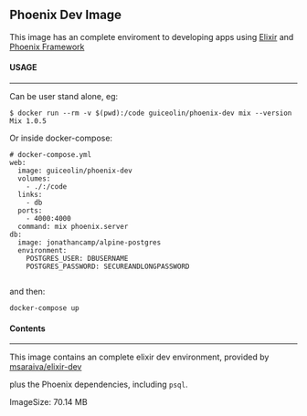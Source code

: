 ## Phoenix Dev Image

This image has an complete enviroment to developing apps using [Elixir](elixir-lang.org) and [Phoenix Framework](http://phoenixframework.org)

#### USAGE
----

Can be user stand alone, eg:

```
$ docker run --rm -v $(pwd):/code guiceolin/phoenix-dev mix --version
Mix 1.0.5
```

Or inside docker-compose:

```
# docker-compose.yml
web:
  image: guiceolin/phoenix-dev
  volumes:
    - ./:/code
  links:
    - db
  ports:
    - 4000:4000
  command: mix phoenix.server
db:
  image: jonathancamp/alpine-postgres
  environment:
    POSTGRES_USER: DBUSERNAME
    POSTGRES_PASSWORD: SECUREANDLONGPASSWORD
    
```
and then:
```
docker-compose up
```

#### Contents
---

This image contains an complete elixir dev environment, provided by [msaraiva/elixir-dev](https://github.com/msaraiva/docker-alpine/tree/master/dockerfiles/elixir/1.0.5)

plus the Phoenix dependencies, including `psql`.

ImageSize: 70.14 MB

